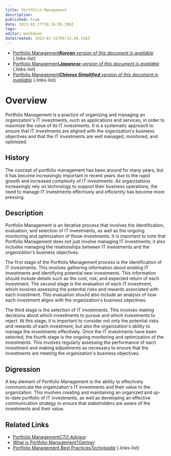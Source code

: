 ```yaml
---
title: Portfolio Management
description: 
published: true
date: 2023-02-17T18:16:05.308Z
tags: 
editor: markdown
dateCreated: 2023-01-31T00:23:26.158Z
---
```


- [Portfolio Management***Korean** version of this document is available*](/ko/Knowledge-base/Dictionary/portfolio-management)
{.links-list}
- [Portfolio Management***Japanese** version of this document is available*](/ja/Knowledge-base/Dictionary/portfolio-management)
{.links-list}
- [Portfolio Management***Chinese Simplified** version of this document is available*](/zh/Knowledge-base/Dictionary/portfolio-management)
{.links-list}


# Overview
Portfolio Management is a practice of organizing and managing an organization's IT investments, such as applications and services, in order to maximize the value of its IT investments. It is a systematic approach to ensure that IT investments are aligned with the organization's business objectives and that the IT investments are well managed, monitored, and optimized. 

## History
The concept of portfolio management has been around for many years, but it has become increasingly important in recent years due to the rapid growth and increased complexity of IT investments. As organizations increasingly rely on technology to support their business operations, the need to manage IT investments effectively and efficiently has become more pressing.

## Description
Portfolio Management is an iterative process that involves the identification, evaluation, and selection of IT investments, as well as the ongoing monitoring and optimization of those investments. It is important to note that Portfolio Management does not just involve managing IT investments; it also includes managing the relationships between IT investments and the organization's business objectives.

The first stage of the Portfolio Management process is the identification of IT investments. This involves gathering information about existing IT investments and identifying potential new investments. This information should include details such as the cost, risk, and expected return of each investment. The second stage is the evaluation of each IT investment, which involves assessing the potential risks and rewards associated with each investment. This evaluation should also include an analysis of how each investment aligns with the organization's business objectives. 

The third stage is the selection of IT investments. This involves making decisions about which investments to pursue and which investments to reject. At this stage, it is important to consider not only the potential risks and rewards of each investment, but also the organization's ability to manage the investments effectively. Once the IT investments have been selected, the fourth stage is the ongoing monitoring and optimization of the investments. This involves regularly assessing the performance of each investment and making adjustments as necessary to ensure that the investments are meeting the organization's business objectives.

## Digression
A key element of Portfolio Management is the ability to effectively communicate the organization's IT investments and their value to the organization. This involves creating and maintaining an organized and up-to-date portfolio of IT investments, as well as developing an effective communication strategy to ensure that stakeholders are aware of the investments and their value. 

## Related Links
- [Portfolio Management*CTO Advisor*](https://www.ctoadvisor.com/portfolio-management/)
- [What is Portfolio Management?*Gartner*](https://www.gartner.com/en/information-technology/glossary/portfolio-management)
- [Portfolio Management Best Practices*Techopedia*](https://www.techopedia.com/portfolio-management-best-practices/)
{.links-list}